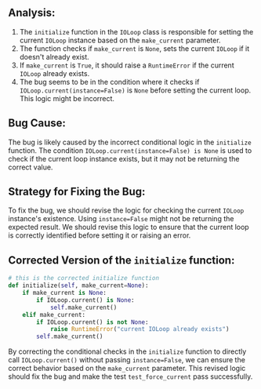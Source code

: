 ## Analysis:
1. The `initialize` function in the `IOLoop` class is responsible for setting the current `IOLoop` instance based on the `make_current` parameter.
2. The function checks if `make_current` is `None`, sets the current `IOLoop` if it doesn't already exist.
3. If `make_current` is `True`, it should raise a `RuntimeError` if the current `IOLoop` already exists.
4. The bug seems to be in the condition where it checks if `IOLoop.current(instance=False)` is `None` before setting the current loop. This logic might be incorrect.

## Bug Cause:
The bug is likely caused by the incorrect conditional logic in the `initialize` function. The condition `IOLoop.current(instance=False) is None` is used to check if the current loop instance exists, but it may not be returning the correct value.

## Strategy for Fixing the Bug:
To fix the bug, we should revise the logic for checking the current `IOLoop` instance's existence. Using `instance=False` might not be returning the expected result. We should revise this logic to ensure that the current loop is correctly identified before setting it or raising an error.

## Corrected Version of the `initialize` function:
```python
# this is the corrected initialize function
def initialize(self, make_current=None):
    if make_current is None:
        if IOLoop.current() is None:
            self.make_current()
    elif make_current:
        if IOLoop.current() is not None:
            raise RuntimeError("current IOLoop already exists")
        self.make_current()
```

By correcting the conditional checks in the `initialize` function to directly call `IOLoop.current()` without passing `instance=False`, we can ensure the correct behavior based on the `make_current` parameter. This revised logic should fix the bug and make the test `test_force_current` pass successfully.